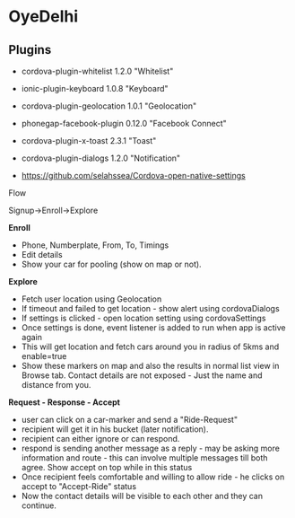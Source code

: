 # OyeDelhi #

## Plugins ##
* cordova-plugin-whitelist 1.2.0 "Whitelist"
* ionic-plugin-keyboard 1.0.8 "Keyboard"

* cordova-plugin-geolocation 1.0.1 "Geolocation"
* phonegap-facebook-plugin 0.12.0 "Facebook Connect"

* cordova-plugin-x-toast 2.3.1 "Toast"
* cordova-plugin-dialogs 1.2.0 "Notification"

* https://github.com/selahssea/Cordova-open-native-settings


Flow

Signup->Enroll->Explore

**Enroll**

* Phone, Numberplate, From, To, Timings
* Edit details
* Show your car for pooling (show on map or not).

**Explore**

* Fetch user location using Geolocation
* If timeout and failed to get location - show alert using cordovaDialogs
* If settings is clicked - open location setting using cordovaSettings
* Once settings is done, event listener is added to run when app is active again
* This will get location and fetch cars around you in radius of 5kms and enable=true
* Show these markers on map and also the results in normal list view in Browse tab. Contact details are not exposed - Just the name and distance from you.

**Request - Response - Accept**

* user can click on a car-marker and send a "Ride-Request"
* recipient will get it in his bucket (later notification).
* recipient can either ignore or can respond.
* respond is sending another message as a reply - may be asking more information and route - this can involve multiple messages till both agree. Show accept on top while in this status
* Once recipient feels comfortable and willing to allow ride - he clicks on accept to "Accept-Ride" status
* Now the contact details will be visible to each other and they can continue.